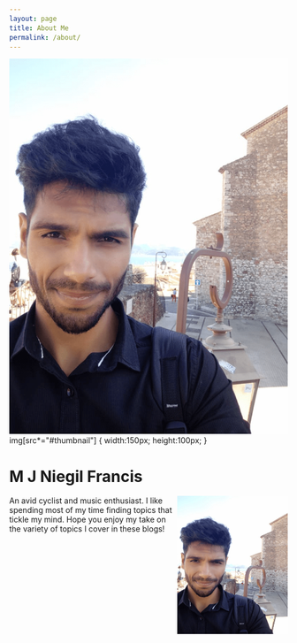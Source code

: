 ```yaml
---
layout: page
title: About Me
permalink: /about/
---
```

![Profie-Picture](https://github.com/Niegil-Francis/Personal_Blog/blob/master/images/profile.png#thumbnail)
img[src*="#thumbnail"] {
   width:150px;
   height:100px;
}
<html>
  <body>
    <h1>M J Niegil Francis</h1>
    <img align="right" width="200" height="250" src="https://github.com/Niegil-Francis/Personal_Blog/blob/master/images/profile.png">
    <p> An avid cyclist and music enthusiast. I like spending most of my time finding topics that tickle my mind. Hope you enjoy my take on the variety of topics I cover in these blogs! </p>    
  </body>
</html>




